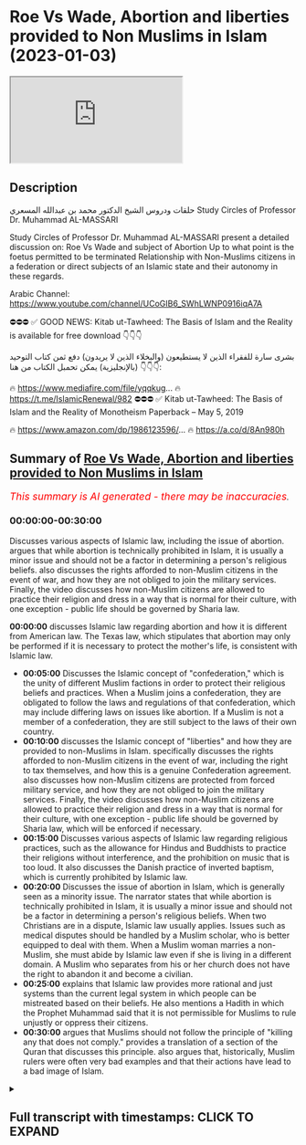 # Roe Vs Wade, Abortion and liberties provided to Non Muslims in Islam (2023-01-03)

<iframe loading='lazy' allow='autoplay' src='https://www.youtube.com/embed/ExrE8ICNhSE'></iframe>

## Description

حلقات ودروس الشيخ الدكتور محمد بن عبدالله المسعري
Study Circles of Professor Dr. Muhammad AL-MASSARI

Study Circles of Professor Dr. Muhammad AL-MASSARI present a detailed discussion on:
Roe Vs Wade and subject of Abortion
Up to what point is the foetus permitted to be terminated
Relationship with Non-Muslims citizens in a federation or direct subjects of an Islamic state and their autonomy in these regards.

Arabic Channel:
<https://www.youtube.com/channel/UCoGIB6_SWhLWNP0916iqA7A>

⛔️⛔️⛔️
✅ GOOD NEWS: Kitab ut-Tawheed: The Basis of Islam and the Reality is available for free download  👇👇👇

بشرى سارة للفقراء الذين لا يستطيعون (والبخلاء الذين لا يريدون) دفع ثمن كتاب التوحيد (بالإنجليزية)
يمكن تحمبل الكتاب من هنا 👇👇👇:

🔥 <https://www.mediafire.com/file/yqqkug>...
🔥 <https://t.me/IslamicRenewal/982>
⛔️⛔️⛔️
✅ Kitab ut-Tawheed: The Basis of Islam and the Reality of Monotheism Paperback – May 5, 2019

🔥 <https://www.amazon.com/dp/1986123596/>...
🔥 <https://a.co/d/8An980h>

## Summary of [Roe Vs Wade, Abortion and liberties provided to Non Muslims in Islam](https://www.youtube.com/watch?v=ExrE8ICNhSE)

*<span style="color:red; font-size:125%">This summary is AI generated - there may be inaccuracies</span>. [](/)*

### <a onclick="modifyYTiframeseektime('0')">00:00:00-00:30:00</a>

Discusses various aspects of Islamic law, including the issue of abortion.  argues that while abortion is technically prohibited in Islam, it is usually a minor issue and should not be a factor in determining a person's religious beliefs.  also discusses the rights afforded to non-Muslim citizens in the event of war, and how they are not obliged to join the military services. Finally, the video discusses how non-Muslim citizens are allowed to practice their religion and dress in a way that is normal for their culture, with one exception - public life should be governed by Sharia law.

**<a onclick="modifyYTiframeseektime('0')">00:00:00</a>** discusses Islamic law regarding abortion and how it is different from American law. The Texas law, which stipulates that abortion may only be performed if it is necessary to protect the mother's life, is consistent with Islamic law.

* **<a onclick="modifyYTiframeseektime('300')">00:05:00</a>** Discusses the Islamic concept of "confederation," which is the unity of different Muslim factions in order to protect their religious beliefs and practices. When a Muslim joins a confederation, they are obligated to follow the laws and regulations of that confederation, which may include differing laws on issues like abortion. If a Muslim is not a member of a confederation, they are still subject to the laws of their own country.
* **<a onclick="modifyYTiframeseektime('600')">00:10:00</a>** discusses the Islamic concept of "liberties" and how they are provided to non-Muslims in Islam.  specifically discusses the rights afforded to non-Muslim citizens in the event of war, including the right to tax themselves, and how this is a genuine Confederation agreement.  also discusses how non-Muslim citizens are protected from forced military service, and how they are not obliged to join the military services. Finally, the video discusses how non-Muslim citizens are allowed to practice their religion and dress in a way that is normal for their culture, with one exception - public life should be governed by Sharia law, which will be enforced if necessary.
* **<a onclick="modifyYTiframeseektime('900')">00:15:00</a>** Discusses various aspects of Islamic law regarding religious practices, such as the allowance for Hindus and Buddhists to practice their religions without interference, and the prohibition on music that is too loud. It also discusses the Danish practice of inverted baptism, which is currently prohibited by Islamic law.
* **<a onclick="modifyYTiframeseektime('1200')">00:20:00</a>** Discusses the issue of abortion in Islam, which is generally seen as a minority issue. The narrator states that while abortion is technically prohibited in Islam, it is usually a minor issue and should not be a factor in determining a person's religious beliefs. When two Christians are in a dispute, Islamic law usually applies. Issues such as medical disputes should be handled by a Muslim scholar, who is better equipped to deal with them. When a Muslim woman marries a non-Muslim, she must abide by Islamic law even if she is living in a different domain. A Muslim who separates from his or her church does not have the right to abandon it and become a civilian.
* **<a onclick="modifyYTiframeseektime('1500')">00:25:00</a>** explains that Islamic law provides more rational and just systems than the current legal system in which people can be mistreated based on their beliefs. He also mentions a Hadith in which the Prophet Muhammad said that it is not permissible for Muslims to rule unjustly or oppress their citizens.
* **<a onclick="modifyYTiframeseektime('1800')">00:30:00</a>** argues that Muslims should not follow the principle of "killing any that does not comply."  provides a translation of a section of the Quran that discusses this principle.  also argues that, historically, Muslim rulers were often very bad examples and that their actions have lead to a bad image of Islam.

<details><summary><h2>Full transcript with timestamps: CLICK TO EXPAND</h2></summary>

<a onclick="modifyYTiframeseektime('0')">0:00:00</a> [Music]  
<a onclick="modifyYTiframeseektime('2')">0:00:02</a> foreign  
<a onclick="modifyYTiframeseektime('6')">0:00:06</a> [Music]  
<a onclick="modifyYTiframeseektime('24')">0:00:24</a> thing around abortion and in America  
<a onclick="modifyYTiframeseektime('27')">0:00:27</a> some states have kind of like where  
<a onclick="modifyYTiframeseektime('29')">0:00:29</a> where some states have bad abortion they  
<a onclick="modifyYTiframeseektime('31')">0:00:31</a> allow people to travel to other states  
<a onclick="modifyYTiframeseektime('33')">0:00:33</a> to get the abortion they've blocked that  
<a onclick="modifyYTiframeseektime('35')">0:00:35</a> now and then that's triggered some kind  
<a onclick="modifyYTiframeseektime('37')">0:00:37</a> of discussion so it's one person I can't  
<a onclick="modifyYTiframeseektime('39')">0:00:39</a> remember the name what some female  
<a onclick="modifyYTiframeseektime('40')">0:00:40</a> scholar was made a tweet about it and  
<a onclick="modifyYTiframeseektime('43')">0:00:43</a> then one of these jobs started  
<a onclick="modifyYTiframeseektime('44')">0:00:44</a> commenting you know like  
<a onclick="modifyYTiframeseektime('46')">0:00:46</a> it's basically yeah  
<a onclick="modifyYTiframeseektime('49')">0:00:49</a> well you know they have no guidance so  
<a onclick="modifyYTiframeseektime('52')">0:00:52</a> they they will go back and forth without  
<a onclick="modifyYTiframeseektime('54')">0:00:54</a> any any clear guidance but we have the  
<a onclick="modifyYTiframeseektime('56')">0:00:56</a> clear guidance is that obviously  
<a onclick="modifyYTiframeseektime('59')">0:00:59</a> about the flowing the spirit and 40 41  
<a onclick="modifyYTiframeseektime('63')">0:01:03</a> 42 regarding also values of 40 40 40 is  
<a onclick="modifyYTiframeseektime('66')">0:01:06</a> as faulty it's not correct Hadith but  
<a onclick="modifyYTiframeseektime('70')">0:01:10</a> through the tools is more selected the  
<a onclick="modifyYTiframeseektime('71')">0:01:11</a> narrator did not memorize properly so  
<a onclick="modifyYTiframeseektime('73')">0:01:13</a> it's 40 41 42 six weeks exactly like  
<a onclick="modifyYTiframeseektime('76')">0:01:16</a> what Texas has and this fits well with  
<a onclick="modifyYTiframeseektime('79')">0:01:19</a> the with the Texas analysis based on the  
<a onclick="modifyYTiframeseektime('83')">0:01:23</a> beginning of the heartbeat  
<a onclick="modifyYTiframeseektime('84')">0:01:24</a> and this example it is a protected life  
<a onclick="modifyYTiframeseektime('87')">0:01:27</a> and that cannot be aborted except in the  
<a onclick="modifyYTiframeseektime('89')">0:01:29</a> case of necessity  
<a onclick="modifyYTiframeseektime('91')">0:01:31</a> so that's it  
<a onclick="modifyYTiframeseektime('92')">0:01:32</a> so the Texas law seems to be very  
<a onclick="modifyYTiframeseektime('95')">0:01:35</a> consistent  
<a onclick="modifyYTiframeseektime('97')">0:01:37</a> and but the the guys there go by by  
<a onclick="modifyYTiframeseektime('100')">0:01:40</a> medical  
<a onclick="modifyYTiframeseektime('101')">0:01:41</a> issues philosophical issues which are  
<a onclick="modifyYTiframeseektime('104')">0:01:44</a> not Qatari we go alhamdulillah by the  
<a onclick="modifyYTiframeseektime('106')">0:01:46</a> Hadith which is  
<a onclick="modifyYTiframeseektime('108')">0:01:48</a> yeah that's it so somebody was to object  
<a onclick="modifyYTiframeseektime('111')">0:01:51</a> to for example in this law itself which  
<a onclick="modifyYTiframeseektime('114')">0:01:54</a> so if the Texas law stipulates six wings  
<a onclick="modifyYTiframeseektime('117')">0:01:57</a> yeah and then somebody says no it's just  
<a onclick="modifyYTiframeseektime('119')">0:01:59</a> blank it's a woman's choice at whatever  
<a onclick="modifyYTiframeseektime('121')">0:02:01</a> Point she decides to terminate that's  
<a onclick="modifyYTiframeseektime('122')">0:02:02</a> obviously if someone endorses other than  
<a onclick="modifyYTiframeseektime('124')">0:02:04</a> our Viewpoint then that's obviously very  
<a onclick="modifyYTiframeseektime('127')">0:02:07</a> very dangerous yeah so that's just it's  
<a onclick="modifyYTiframeseektime('130')">0:02:10</a> very clear that it's that's uh they are  
<a onclick="modifyYTiframeseektime('132')">0:02:12</a> not aware of what Hadith and about the  
<a onclick="modifyYTiframeseektime('134')">0:02:14</a> they should block the spirit that's not  
<a onclick="modifyYTiframeseektime('136')">0:02:16</a> by the conception the conception is just  
<a onclick="modifyYTiframeseektime('138')">0:02:18</a> as as it hasn't said is a part of them  
<a onclick="modifyYTiframeseektime('141')">0:02:21</a> and also the humble and most Scholars  
<a onclick="modifyYTiframeseektime('142')">0:02:22</a> it's about a woman's body it's like a  
<a onclick="modifyYTiframeseektime('145')">0:02:25</a> dumbbell she can't get rid of it until  
<a onclick="modifyYTiframeseektime('146')">0:02:26</a> 42. days that's six weeks  
<a onclick="modifyYTiframeseektime('150')">0:02:30</a> so that's correct after that it's a new  
<a onclick="modifyYTiframeseektime('152')">0:02:32</a> life there's there is no issue uh no  
<a onclick="modifyYTiframeseektime('157')">0:02:37</a> issue about that only to save the mother  
<a onclick="modifyYTiframeseektime('159')">0:02:39</a> it's permissible because in other life  
<a onclick="modifyYTiframeseektime('160')">0:02:40</a> is not say the primary one cannot you  
<a onclick="modifyYTiframeseektime('162')">0:02:42</a> cannot you cannot keep the branch and  
<a onclick="modifyYTiframeseektime('164')">0:02:44</a> cut the stem that's not possible so if  
<a onclick="modifyYTiframeseektime('167')">0:02:47</a> that woman's life is in nature that it  
<a onclick="modifyYTiframeseektime('168')">0:02:48</a> can be done and the other the usual  
<a onclick="modifyYTiframeseektime('171')">0:02:51</a> argument that the case of Raven so in  
<a onclick="modifyYTiframeseektime('172')">0:02:52</a> case where it was very clear in case of  
<a onclick="modifyYTiframeseektime('174')">0:02:54</a> any rail then uh within the sixth week  
<a onclick="modifyYTiframeseektime('177')">0:02:57</a> there's no excuse uh other cases  
<a onclick="modifyYTiframeseektime('181')">0:03:01</a> obviously there's no there's no excuse  
<a onclick="modifyYTiframeseektime('184')">0:03:04</a> whatsoever in other cases you would say  
<a onclick="modifyYTiframeseektime('186')">0:03:06</a> that Etc so so the usual arguments are  
<a onclick="modifyYTiframeseektime('189')">0:03:09</a> what are the case over there  
<a onclick="modifyYTiframeseektime('191')">0:03:11</a> the woman does not know the case of  
<a onclick="modifyYTiframeseektime('194')">0:03:14</a> there we have to have checked quickly  
<a onclick="modifyYTiframeseektime('195')">0:03:15</a> that's something that has happened or  
<a onclick="modifyYTiframeseektime('197')">0:03:17</a> didn't happen that's that's very clear  
<a onclick="modifyYTiframeseektime('200')">0:03:20</a> so that's most of the arguments are 40  
<a onclick="modifyYTiframeseektime('202')">0:03:22</a> is just going about our second but for  
<a onclick="modifyYTiframeseektime('205')">0:03:25</a> them it's a the problem for them is they  
<a onclick="modifyYTiframeseektime('207')">0:03:27</a> start fundamentally by by really by by  
<a onclick="modifyYTiframeseektime('210')">0:03:30</a> regarding extramarital relations are  
<a onclick="modifyYTiframeseektime('212')">0:03:32</a> permissible so that that they're stuck  
<a onclick="modifyYTiframeseektime('214')">0:03:34</a> already by stage one stage two will  
<a onclick="modifyYTiframeseektime('217')">0:03:37</a> never work out for them  
<a onclick="modifyYTiframeseektime('218')">0:03:38</a> that's the point  
<a onclick="modifyYTiframeseektime('221')">0:03:41</a> Ah that's all that's  
<a onclick="modifyYTiframeseektime('224')">0:03:44</a> ultimately it's always a discussion  
<a onclick="modifyYTiframeseektime('226')">0:03:46</a> between the conservatives and  
<a onclick="modifyYTiframeseektime('227')">0:03:47</a> secularists so they're not as a state  
<a onclick="modifyYTiframeseektime('229')">0:03:49</a> they don't they don't even play around  
<a onclick="modifyYTiframeseektime('230')">0:03:50</a> there it's almost had an up there or  
<a onclick="modifyYTiframeseektime('232')">0:03:52</a> their identity you're always getting  
<a onclick="modifyYTiframeseektime('233')">0:03:53</a> problem with secularism exactly exactly  
<a onclick="modifyYTiframeseektime('235')">0:03:55</a> that's it so and secular framework it's  
<a onclick="modifyYTiframeseektime('238')">0:03:58</a> it's but the texting obviously I think  
<a onclick="modifyYTiframeseektime('241')">0:04:01</a> they want also by some uh reasonable  
<a onclick="modifyYTiframeseektime('243')">0:04:03</a> medical evaluation and things like that  
<a onclick="modifyYTiframeseektime('246')">0:04:06</a> and they took the the heartbeat start in  
<a onclick="modifyYTiframeseektime('248')">0:04:08</a> the sixth after six weeks so then it is  
<a onclick="modifyYTiframeseektime('251')">0:04:11</a> a it is an entity and a person and so on  
<a onclick="modifyYTiframeseektime('254')">0:04:14</a> here's a question for you no you don't  
<a onclick="modifyYTiframeseektime('257')">0:04:17</a> know how Medina um was effectively a  
<a onclick="modifyYTiframeseektime('259')">0:04:19</a> confederation of States yeah in Islam  
<a onclick="modifyYTiframeseektime('262')">0:04:22</a> say we had a confederation agreement  
<a onclick="modifyYTiframeseektime('265')">0:04:25</a> with another state say America becomes  
<a onclick="modifyYTiframeseektime('267')">0:04:27</a> part of the Confederation and they  
<a onclick="modifyYTiframeseektime('269')">0:04:29</a> decided to say 20 weeks  
<a onclick="modifyYTiframeseektime('272')">0:04:32</a> tradition they have nothing to do with  
<a onclick="modifyYTiframeseektime('274')">0:04:34</a> Islamic law the memorial  
<a onclick="modifyYTiframeseektime('277')">0:04:37</a> the only thing there is that the  
<a onclick="modifyYTiframeseektime('279')">0:04:39</a> finances and the currency should be the  
<a onclick="modifyYTiframeseektime('281')">0:04:41</a> same because this is universal  
<a onclick="modifyYTiframeseektime('284')">0:04:44</a> should be permitted  
<a onclick="modifyYTiframeseektime('286')">0:04:46</a> so so it's an interest because I thought  
<a onclick="modifyYTiframeseektime('288')">0:04:48</a> you know in terms of like protection of  
<a onclick="modifyYTiframeseektime('289')">0:04:49</a> of what is considered to be a being  
<a onclick="modifyYTiframeseektime('291')">0:04:51</a> because you know obviously there's  
<a onclick="modifyYTiframeseektime('292')">0:04:52</a> certain things which have fallen under  
<a onclick="modifyYTiframeseektime('293')">0:04:53</a> the State's region states remix would  
<a onclick="modifyYTiframeseektime('295')">0:04:55</a> fall into you know as expression riba uh  
<a onclick="modifyYTiframeseektime('297')">0:04:57</a> joint economic Affairs in terms of you  
<a onclick="modifyYTiframeseektime('299')">0:04:59</a> know um as yeah if you need to do but  
<a onclick="modifyYTiframeseektime('302')">0:05:02</a> but all these issues related when Life  
<a onclick="modifyYTiframeseektime('304')">0:05:04</a> Starts and so on as you conducted  
<a onclick="modifyYTiframeseektime('306')">0:05:06</a> obviously to metaphysical issues and and  
<a onclick="modifyYTiframeseektime('308')">0:05:08</a> and and philosophical issues especially  
<a onclick="modifyYTiframeseektime('310')">0:05:10</a> for for babies in the womb and so on  
<a onclick="modifyYTiframeseektime('313')">0:05:13</a> that's that's not that we're not talking  
<a onclick="modifyYTiframeseektime('315')">0:05:15</a> about now murder of someone who has been  
<a onclick="modifyYTiframeseektime('317')">0:05:17</a> born and then obviously it's a murder  
<a onclick="modifyYTiframeseektime('318')">0:05:18</a> and then but also  
<a onclick="modifyYTiframeseektime('321')">0:05:21</a> a member of Confederation there if their  
<a onclick="modifyYTiframeseektime('324')">0:05:24</a> religion or their law does not allow  
<a onclick="modifyYTiframeseektime('326')">0:05:26</a> death penalty then they apply that in  
<a onclick="modifyYTiframeseektime('328')">0:05:28</a> their domain  
<a onclick="modifyYTiframeseektime('339')">0:05:39</a> uh usually was excluded because usually  
<a onclick="modifyYTiframeseektime('343')">0:05:43</a> relates to the currency and to Gold and  
<a onclick="modifyYTiframeseektime('345')">0:05:45</a> Silver and other entities and this would  
<a onclick="modifyYTiframeseektime('347')">0:05:47</a> cannot be restricted to the  
<a onclick="modifyYTiframeseektime('349')">0:05:49</a> Confederation even internationally with  
<a onclick="modifyYTiframeseektime('351')">0:05:51</a> other entities you are not allowed to  
<a onclick="modifyYTiframeseektime('353')">0:05:53</a> deal with user anyway  
<a onclick="modifyYTiframeseektime('354')">0:05:54</a> but because they are not under your  
<a onclick="modifyYTiframeseektime('356')">0:05:56</a> power we cannot educate anything or do  
<a onclick="modifyYTiframeseektime('358')">0:05:58</a> anything but if someone is a member of  
<a onclick="modifyYTiframeseektime('359')">0:05:59</a> Confederation he has to comply with that  
<a onclick="modifyYTiframeseektime('361')">0:06:01</a> also the other compliance that you  
<a onclick="modifyYTiframeseektime('363')">0:06:03</a> cannot have any other they cannot be a  
<a onclick="modifyYTiframeseektime('366')">0:06:06</a> member of NATO or alliance with a  
<a onclick="modifyYTiframeseektime('368')">0:06:08</a> non-islamic entity industry that's  
<a onclick="modifyYTiframeseektime('369')">0:06:09</a> excluded by by definition of  
<a onclick="modifyYTiframeseektime('371')">0:06:11</a> confederation so that's only what is  
<a onclick="modifyYTiframeseektime('373')">0:06:13</a> dictated by necessity or the definition  
<a onclick="modifyYTiframeseektime('375')">0:06:15</a> of Confederation otherwise the religion  
<a onclick="modifyYTiframeseektime('377')">0:06:17</a> there is that everything is completely  
<a onclick="modifyYTiframeseektime('379')">0:06:19</a> independent say there were no muslim  
<a onclick="modifyYTiframeseektime('381')">0:06:21</a> cities of the Islamic State as well with  
<a onclick="modifyYTiframeseektime('383')">0:06:23</a> the protection of their religion also  
<a onclick="modifyYTiframeseektime('385')">0:06:25</a> extend to this this area  
<a onclick="modifyYTiframeseektime('387')">0:06:27</a> uh it's me it's me it's me it has to be  
<a onclick="modifyYTiframeseektime('390')">0:06:30</a> analyzed if if it can be if there can be  
<a onclick="modifyYTiframeseektime('393')">0:06:33</a> if it can be individualized but if not  
<a onclick="modifyYTiframeseektime('394')">0:06:34</a> it realized that we extend to them as a  
<a onclick="modifyYTiframeseektime('397')">0:06:37</a> community if they have their own  
<a onclick="modifyYTiframeseektime('398')">0:06:38</a> separate community and and legislation  
<a onclick="modifyYTiframeseektime('400')">0:06:40</a> and things like that even if they are  
<a onclick="modifyYTiframeseektime('402')">0:06:42</a> scattered inside islamics that maybe  
<a onclick="modifyYTiframeseektime('403')">0:06:43</a> belong to our community  
<a onclick="modifyYTiframeseektime('404')">0:06:44</a> and so on obviously it can be  
<a onclick="modifyYTiframeseektime('406')">0:06:46</a> individualized so they can have their  
<a onclick="modifyYTiframeseektime('408')">0:06:48</a> own marital law and and  
<a onclick="modifyYTiframeseektime('411')">0:06:51</a> their dispute will be settled by  
<a onclick="modifyYTiframeseektime('413')">0:06:53</a> themselves for example or in time of  
<a onclick="modifyYTiframeseektime('416')">0:06:56</a> Adam one Muslim young man fornicated  
<a onclick="modifyYTiframeseektime('419')">0:06:59</a> with a Christian girl  
<a onclick="modifyYTiframeseektime('421')">0:07:01</a> so they were they were following things  
<a onclick="modifyYTiframeseektime('423')">0:07:03</a> right there so they usually I think that  
<a onclick="modifyYTiframeseektime('424')">0:07:04</a> I would ever thought about him to be  
<a onclick="modifyYTiframeseektime('426')">0:07:06</a> flow with 100 and send and said give  
<a onclick="modifyYTiframeseektime('429')">0:07:09</a> that they give the girl to her people to  
<a onclick="modifyYTiframeseektime('430')">0:07:10</a> do whatever they want with her it's not  
<a onclick="modifyYTiframeseektime('433')">0:07:13</a> a lot of Affairs  
<a onclick="modifyYTiframeseektime('435')">0:07:15</a> she's not she is not and I think this  
<a onclick="modifyYTiframeseektime('438')">0:07:18</a> decision is correct  
<a onclick="modifyYTiframeseektime('442')">0:07:22</a> because the the flogging is is only for  
<a onclick="modifyYTiframeseektime('445')">0:07:25</a> those who believe uh Zina is Haram and  
<a onclick="modifyYTiframeseektime('448')">0:07:28</a> for Muslims is because it's part of  
<a onclick="modifyYTiframeseektime('451')">0:07:31</a> their of the Islamic belief and  
<a onclick="modifyYTiframeseektime('453')">0:07:33</a> commitment it's connected to belief  
<a onclick="modifyYTiframeseektime('456')">0:07:36</a> I don't know it's interesting because  
<a onclick="modifyYTiframeseektime('457')">0:07:37</a> they're having this entire contention  
<a onclick="modifyYTiframeseektime('459')">0:07:39</a> because you've got one batch who are  
<a onclick="modifyYTiframeseektime('461')">0:07:41</a> secular and one battery on if anything  
<a onclick="modifyYTiframeseektime('462')">0:07:42</a> is long as a state would effectively  
<a onclick="modifyYTiframeseektime('465')">0:07:45</a> resolve this entire problem there  
<a onclick="modifyYTiframeseektime('467')">0:07:47</a> because if you if somebody adjudicates  
<a onclick="modifyYTiframeseektime('469')">0:07:49</a> that it's fine then the state will say  
<a onclick="modifyYTiframeseektime('471')">0:07:51</a> okay go for it yeah  
<a onclick="modifyYTiframeseektime('473')">0:07:53</a> they belong to another agent they cannot  
<a onclick="modifyYTiframeseektime('476')">0:07:56</a> be a Muslim because they don't have  
<a onclick="modifyYTiframeseektime('477')">0:07:57</a> they're not Muslim I mean so the state  
<a onclick="modifyYTiframeseektime('479')">0:07:59</a> is based on nationality if you are the  
<a onclick="modifyYTiframeseektime('481')">0:08:01</a> citizen of Texas finish then all things  
<a onclick="modifyYTiframeseektime('483')">0:08:03</a> can apply to you they will not exclude  
<a onclick="modifyYTiframeseektime('485')">0:08:05</a> you because you are a Muslim or a  
<a onclick="modifyYTiframeseektime('486')">0:08:06</a> Christian the system is different from  
<a onclick="modifyYTiframeseektime('488')">0:08:08</a> them it's different there is not a  
<a onclick="modifyYTiframeseektime('490')">0:08:10</a> communal system it's a it's a state  
<a onclick="modifyYTiframeseektime('492')">0:08:12</a> synthesis to express it in in a harsh  
<a onclick="modifyYTiframeseektime('496')">0:08:16</a> language the state is is God it's a  
<a onclick="modifyYTiframeseektime('499')">0:08:19</a> Divine being  
<a onclick="modifyYTiframeseektime('500')">0:08:20</a> the state is a Divinity has arrived from  
<a onclick="modifyYTiframeseektime('502')">0:08:22</a> an acting laws the Islamic is not like  
<a onclick="modifyYTiframeseektime('504')">0:08:24</a> that  
<a onclick="modifyYTiframeseektime('506')">0:08:26</a> says it's not credibility the state  
<a onclick="modifyYTiframeseektime('508')">0:08:28</a> adopts from the Revelation and the  
<a onclick="modifyYTiframeseektime('510')">0:08:30</a> Revelation says other people of the  
<a onclick="modifyYTiframeseektime('512')">0:08:32</a> religion there's no company anything  
<a onclick="modifyYTiframeseektime('513')">0:08:33</a> related to the religion  
<a onclick="modifyYTiframeseektime('515')">0:08:35</a> you can't interfere  
<a onclick="modifyYTiframeseektime('517')">0:08:37</a> but only a few things will accept exempt  
<a onclick="modifyYTiframeseektime('521')">0:08:41</a> by by by cliche injection like the  
<a onclick="modifyYTiframeseektime('523')">0:08:43</a> Treaty of najaran exclusion of usury but  
<a onclick="modifyYTiframeseektime('526')">0:08:46</a> that was not they were in the sacrify it  
<a onclick="modifyYTiframeseektime('528')">0:08:48</a> but when Nigerian joined later obviously  
<a onclick="modifyYTiframeseektime('531')">0:08:51</a> the Jews disappeared from Madina so  
<a onclick="modifyYTiframeseektime('532')">0:08:52</a> there was no Confederation but danger  
<a onclick="modifyYTiframeseektime('534')">0:08:54</a> and joined with a similar condition and  
<a onclick="modifyYTiframeseektime('536')">0:08:56</a> same stimulation like this with the  
<a onclick="modifyYTiframeseektime('538')">0:08:58</a> exception of the exclusion of usury  
<a onclick="modifyYTiframeseektime('541')">0:09:01</a> that's number one whole other things  
<a onclick="modifyYTiframeseektime('542')">0:09:02</a> like what does Confederation means there  
<a onclick="modifyYTiframeseektime('544')">0:09:04</a> are no alliance with the Enemy not not  
<a onclick="modifyYTiframeseektime('547')">0:09:07</a> going in a battle campaign with those  
<a onclick="modifyYTiframeseektime('549')">0:09:09</a> permission of the Central State of the  
<a onclick="modifyYTiframeseektime('552')">0:09:12</a> Prophet as a head of Center that's clear  
<a onclick="modifyYTiframeseektime('554')">0:09:14</a> that's the definition of Confederation  
<a onclick="modifyYTiframeseektime('555')">0:09:15</a> otherwise another congratulation that's  
<a onclick="modifyYTiframeseektime('557')">0:09:17</a> nothing  
<a onclick="modifyYTiframeseektime('559')">0:09:19</a> so so just the thing about najron an  
<a onclick="modifyYTiframeseektime('561')">0:09:21</a> exclusion of the river so they were  
<a onclick="modifyYTiframeseektime('563')">0:09:23</a> permitted to commit continue with River  
<a onclick="modifyYTiframeseektime('565')">0:09:25</a> within their own domain no no inside the  
<a onclick="modifyYTiframeseektime('567')">0:09:27</a> domain  
<a onclick="modifyYTiframeseektime('569')">0:09:29</a> [Music]  
<a onclick="modifyYTiframeseektime('614')">0:10:14</a> will fight for them in the case of War  
<a onclick="modifyYTiframeseektime('616')">0:10:16</a> that's the reason for these taxes  
<a onclick="modifyYTiframeseektime('619')">0:10:19</a> that's all and it was calculated foreign  
<a onclick="modifyYTiframeseektime('622')">0:10:22</a> for the whole nation as a total and not  
<a onclick="modifyYTiframeseektime('624')">0:10:24</a> for every single person  
<a onclick="modifyYTiframeseektime('626')">0:10:26</a> so it's genuine Confederation agreement  
<a onclick="modifyYTiframeseektime('629')">0:10:29</a> the same of the Jews but with this two  
<a onclick="modifyYTiframeseektime('632')">0:10:32</a> additional things that that the central  
<a onclick="modifyYTiframeseektime('634')">0:10:34</a> entity can live your money that was not  
<a onclick="modifyYTiframeseektime('636')">0:10:36</a> injunctioned yet in the third year of  
<a onclick="modifyYTiframeseektime('638')">0:10:38</a> Barbara and Medina and as a sahiba uh  
<a onclick="modifyYTiframeseektime('642')">0:10:42</a> and uh and the exclusion of usually  
<a onclick="modifyYTiframeseektime('646')">0:10:46</a> inside their domain as the thing said  
<a onclick="modifyYTiframeseektime('647')">0:10:47</a> there's crosses their religion  
<a onclick="modifyYTiframeseektime('649')">0:10:49</a> everything is protected  
<a onclick="modifyYTiframeseektime('652')">0:10:52</a> absolutely Liberties and that they are  
<a onclick="modifyYTiframeseektime('655')">0:10:55</a> also they are as clearly stated that  
<a onclick="modifyYTiframeseektime('657')">0:10:57</a> they cannot be forced to be militarized  
<a onclick="modifyYTiframeseektime('659')">0:10:59</a> they cannot be uh they cannot be ordered  
<a onclick="modifyYTiframeseektime('661')">0:11:01</a> to join their military they can't join  
<a onclick="modifyYTiframeseektime('663')">0:11:03</a> if they wish but they cannot be all that  
<a onclick="modifyYTiframeseektime('667')">0:11:07</a> because the Jersey are effectively  
<a onclick="modifyYTiframeseektime('668')">0:11:08</a> offsets that responsibility yeah  
<a onclick="modifyYTiframeseektime('672')">0:11:12</a> okay so they are not even obliged to  
<a onclick="modifyYTiframeseektime('674')">0:11:14</a> join the military services there's  
<a onclick="modifyYTiframeseektime('676')">0:11:16</a> normally there's a service for them  
<a onclick="modifyYTiframeseektime('677')">0:11:17</a> whatsoever they cannot be forced to that  
<a onclick="modifyYTiframeseektime('679')">0:11:19</a> if they want to join they will come and  
<a onclick="modifyYTiframeseektime('681')">0:11:21</a> also they are very acceptable conditions  
<a onclick="modifyYTiframeseektime('683')">0:11:23</a> and uh and the usual conditions apply  
<a onclick="modifyYTiframeseektime('687')">0:11:27</a> Etc that's something yes  
<a onclick="modifyYTiframeseektime('688')">0:11:28</a> so so that's this one  
<a onclick="modifyYTiframeseektime('690')">0:11:30</a> or anything else no issue there and  
<a onclick="modifyYTiframeseektime('693')">0:11:33</a> clearly the fact that that some some  
<a onclick="modifyYTiframeseektime('696')">0:11:36</a> people collected the collected even part  
<a onclick="modifyYTiframeseektime('698')">0:11:38</a> of the attacks of the ocean the that's  
<a onclick="modifyYTiframeseektime('701')">0:11:41</a> that's not  
<a onclick="modifyYTiframeseektime('704')">0:11:44</a> Energizer was a treaty similar to this  
<a onclick="modifyYTiframeseektime('706')">0:11:46</a> one we don't have details of the city  
<a onclick="modifyYTiframeseektime('708')">0:11:48</a> but clearly we can conclude from the  
<a onclick="modifyYTiframeseektime('709')">0:11:49</a> narration that at the time of honor and  
<a onclick="modifyYTiframeseektime('711')">0:11:51</a> also in the time of value I have  
<a onclick="modifyYTiframeseektime('713')">0:11:53</a> generation value I don't have the I had  
<a onclick="modifyYTiframeseektime('715')">0:11:55</a> I had once the national one but I  
<a onclick="modifyYTiframeseektime('717')">0:11:57</a> misplaced it but everybody I have I  
<a onclick="modifyYTiframeseektime('719')">0:11:59</a> can't publicize anymore with one who  
<a onclick="modifyYTiframeseektime('720')">0:12:00</a> wants this now uh that um uh someone  
<a onclick="modifyYTiframeseektime('725')">0:12:05</a> collected the the governor their their  
<a onclick="modifyYTiframeseektime('728')">0:12:08</a> own local government handed a portion of  
<a onclick="modifyYTiframeseektime('731')">0:12:11</a> the of the taxi levered on prostitutes  
<a onclick="modifyYTiframeseektime('734')">0:12:14</a> meaning they they have they have  
<a onclick="modifyYTiframeseektime('735')">0:12:15</a> brothers there the original products  
<a onclick="modifyYTiframeseektime('737')">0:12:17</a> with the taxation exactly like in  
<a onclick="modifyYTiframeseektime('739')">0:12:19</a> Holland or something like that now  
<a onclick="modifyYTiframeseektime('749')">0:12:29</a> or something like that  
<a onclick="modifyYTiframeseektime('751')">0:12:31</a> actually they were doing that and nobody  
<a onclick="modifyYTiframeseektime('753')">0:12:33</a> was objective it's part of the treaty  
<a onclick="modifyYTiframeseektime('756')">0:12:36</a> and the domain so that was not excluded  
<a onclick="modifyYTiframeseektime('758')">0:12:38</a> neither energy  
<a onclick="modifyYTiframeseektime('761')">0:12:41</a> if their religion and their system  
<a onclick="modifyYTiframeseektime('763')">0:12:43</a> allows that in their domain they can't  
<a onclick="modifyYTiframeseektime('765')">0:12:45</a> do it  
<a onclick="modifyYTiframeseektime('767')">0:12:47</a> they can have their own result if you  
<a onclick="modifyYTiframeseektime('769')">0:12:49</a> have Etc all usually how severe and  
<a onclick="modifyYTiframeseektime('772')">0:12:52</a> important user is  
<a onclick="modifyYTiframeseektime('774')">0:12:54</a> absolutely absolutely dominant almost  
<a onclick="modifyYTiframeseektime('778')">0:12:58</a> any other legislation related to the  
<a onclick="modifyYTiframeseektime('781')">0:13:01</a> public life in Islam almost  
<a onclick="modifyYTiframeseektime('784')">0:13:04</a> uh there's another one point to register  
<a onclick="modifyYTiframeseektime('786')">0:13:06</a> is that that complete nakedness is not  
<a onclick="modifyYTiframeseektime('790')">0:13:10</a> permitted in public life  
<a onclick="modifyYTiframeseektime('792')">0:13:12</a> that's based on the Aya and sort of and  
<a onclick="modifyYTiframeseektime('794')">0:13:14</a> the announcement that no no no no Arya  
<a onclick="modifyYTiframeseektime('799')">0:13:19</a> no naked person would be allowed to  
<a onclick="modifyYTiframeseektime('801')">0:13:21</a> circum believe the Kaaba when he said  
<a onclick="modifyYTiframeseektime('806')">0:13:26</a> although there was some political as  
<a onclick="modifyYTiframeseektime('808')">0:13:28</a> part of their team so this is excluded  
<a onclick="modifyYTiframeseektime('809')">0:13:29</a> from no kombucha religion okay okay but  
<a onclick="modifyYTiframeseektime('812')">0:13:32</a> in public life also complete if you are  
<a onclick="modifyYTiframeseektime('814')">0:13:34</a> a Muslim at the time obviously normal to  
<a onclick="modifyYTiframeseektime('817')">0:13:37</a> the government because it's in a public  
<a onclick="modifyYTiframeseektime('819')">0:13:39</a> life and you can and also the iron total  
<a onclick="modifyYTiframeseektime('821')">0:13:41</a> office at least to mankind  
<a onclick="modifyYTiframeseektime('824')">0:13:44</a> mankind will not listen except the  
<a onclick="modifyYTiframeseektime('826')">0:13:46</a> Believers was a Believer make it so  
<a onclick="modifyYTiframeseektime('828')">0:13:48</a> enforce it in public and that's exactly  
<a onclick="modifyYTiframeseektime('830')">0:13:50</a> what the prophet did because  
<a onclick="modifyYTiframeseektime('832')">0:13:52</a> no one would be allowed to circumvent  
<a onclick="modifyYTiframeseektime('835')">0:13:55</a> the Kaaba and naked communicate and the  
<a onclick="modifyYTiframeseektime('837')">0:13:57</a> details of that is  
<a onclick="modifyYTiframeseektime('839')">0:13:59</a> and so on so complete nakedness for men  
<a onclick="modifyYTiframeseektime('842')">0:14:02</a> and anything like like  
<a onclick="modifyYTiframeseektime('845')">0:14:05</a> uh almost naked like uh like a Brazilian  
<a onclick="modifyYTiframeseektime('848')">0:14:08</a> bikini for a woman is not allowed in  
<a onclick="modifyYTiframeseektime('851')">0:14:11</a> public life in open life in private you  
<a onclick="modifyYTiframeseektime('854')">0:14:14</a> can't go next to your house as much as  
<a onclick="modifyYTiframeseektime('855')">0:14:15</a> you're like nobody is discussing the  
<a onclick="modifyYTiframeseektime('857')">0:14:17</a> other day so you cannot so if someone  
<a onclick="modifyYTiframeseektime('859')">0:14:19</a> like for example some some some or some  
<a onclick="modifyYTiframeseektime('862')">0:14:22</a> Monk monk School monk or some Indian I  
<a onclick="modifyYTiframeseektime('867')">0:14:27</a> think religions or the genes  
<a onclick="modifyYTiframeseektime('869')">0:14:29</a> they're amongst  
<a onclick="modifyYTiframeseektime('871')">0:14:31</a> the street that should be prevented  
<a onclick="modifyYTiframeseektime('874')">0:14:34</a> there would be they will be forced to  
<a onclick="modifyYTiframeseektime('876')">0:14:36</a> pay a fine and will be opposed to wear  
<a onclick="modifyYTiframeseektime('879')">0:14:39</a> at least something like like a small  
<a onclick="modifyYTiframeseektime('881')">0:14:41</a> knicker for men for women a little bit  
<a onclick="modifyYTiframeseektime('883')">0:14:43</a> more something like a short  
<a onclick="modifyYTiframeseektime('886')">0:14:46</a> but otherwise that's all  
<a onclick="modifyYTiframeseektime('888')">0:14:48</a> in public life an exclusion of  
<a onclick="modifyYTiframeseektime('891')">0:14:51</a> non-compatient religion  
<a onclick="modifyYTiframeseektime('893')">0:14:53</a> that's that's the one exception  
<a onclick="modifyYTiframeseektime('896')">0:14:56</a> and the other exception is usually even  
<a onclick="modifyYTiframeseektime('898')">0:14:58</a> if your religion pyramids usually that's  
<a onclick="modifyYTiframeseektime('900')">0:15:00</a> that's part that's related to the public  
<a onclick="modifyYTiframeseektime('902')">0:15:02</a> order and the public finances so it has  
<a onclick="modifyYTiframeseektime('905')">0:15:05</a> to be excluded by the Nigerian uh  
<a onclick="modifyYTiframeseektime('909')">0:15:09</a> uh treaty  
<a onclick="modifyYTiframeseektime('912')">0:15:12</a> that's as far as I remember these are  
<a onclick="modifyYTiframeseektime('913')">0:15:13</a> only two things include anything else  
<a onclick="modifyYTiframeseektime('915')">0:15:15</a> not  
<a onclick="modifyYTiframeseektime('917')">0:15:17</a> not we cannot probably cannot private  
<a onclick="modifyYTiframeseektime('919')">0:15:19</a> for sessions they can take their idols  
<a onclick="modifyYTiframeseektime('921')">0:15:21</a> and go around go to the jungles and do  
<a onclick="modifyYTiframeseektime('924')">0:15:24</a> garnish immersion perfectly fine no  
<a onclick="modifyYTiframeseektime('927')">0:15:27</a> problem they can do let them do it  
<a onclick="modifyYTiframeseektime('929')">0:15:29</a> nobody should interfere with that  
<a onclick="modifyYTiframeseektime('932')">0:15:32</a> unless some issues with public order  
<a onclick="modifyYTiframeseektime('934')">0:15:34</a> like for example if they have if they  
<a onclick="modifyYTiframeseektime('936')">0:15:36</a> have like a procession or something then  
<a onclick="modifyYTiframeseektime('938')">0:15:38</a> they have to arrange you the police so  
<a onclick="modifyYTiframeseektime('940')">0:15:40</a> that there will be no traffic problems  
<a onclick="modifyYTiframeseektime('942')">0:15:42</a> at all like a demonstration you have to  
<a onclick="modifyYTiframeseektime('944')">0:15:44</a> register by the police so yeah so that  
<a onclick="modifyYTiframeseektime('946')">0:15:46</a> there will be no issues in the traffic  
<a onclick="modifyYTiframeseektime('947')">0:15:47</a> no blocking of streets related to the  
<a onclick="modifyYTiframeseektime('950')">0:15:50</a> public traffic order exactly like uh if  
<a onclick="modifyYTiframeseektime('954')">0:15:54</a> someone drive drunk you punish him if he  
<a onclick="modifyYTiframeseektime('957')">0:15:57</a> is not a Muslim punish him according to  
<a onclick="modifyYTiframeseektime('958')">0:15:58</a> public order because uh driving while  
<a onclick="modifyYTiframeseektime('961')">0:16:01</a> driving is in danger and other so it's  
<a onclick="modifyYTiframeseektime('962')">0:16:02</a> related to the public security and  
<a onclick="modifyYTiframeseektime('964')">0:16:04</a> public order it's not related  
<a onclick="modifyYTiframeseektime('967')">0:16:07</a> so the penalty would be the penalty we  
<a onclick="modifyYTiframeseektime('969')">0:16:09</a> live within everyone whatever is  
<a onclick="modifyYTiframeseektime('971')">0:16:11</a> religion is if he advice including  
<a onclick="modifyYTiframeseektime('973')">0:16:13</a> having points or removing the or  
<a onclick="modifyYTiframeseektime('976')">0:16:16</a> or canceling the arriving guys or  
<a onclick="modifyYTiframeseektime('979')">0:16:19</a> whatever the the system of the of  
<a onclick="modifyYTiframeseektime('982')">0:16:22</a> driving license dictate  
<a onclick="modifyYTiframeseektime('1003')">0:16:43</a> drums and so on music is fine  
<a onclick="modifyYTiframeseektime('1006')">0:16:46</a> except that the public order May dictate  
<a onclick="modifyYTiframeseektime('1009')">0:16:49</a> that you have to register or inform the  
<a onclick="modifyYTiframeseektime('1010')">0:16:50</a> police so that the road is cleared and  
<a onclick="modifyYTiframeseektime('1012')">0:16:52</a> no no undermining of traffic traffic is  
<a onclick="modifyYTiframeseektime('1015')">0:16:55</a> is done and if they go with music and so  
<a onclick="modifyYTiframeseektime('1019')">0:16:59</a> on the public automatically that the  
<a onclick="modifyYTiframeseektime('1021')">0:17:01</a> sounds sounds  
<a onclick="modifyYTiframeseektime('1023')">0:17:03</a> so it doesn't become painful or  
<a onclick="modifyYTiframeseektime('1025')">0:17:05</a> dangerous for people nearby but this is  
<a onclick="modifyYTiframeseektime('1028')">0:17:08</a> really happening obviously usually the  
<a onclick="modifyYTiframeseektime('1030')">0:17:10</a> sound level is a tolerable usually no  
<a onclick="modifyYTiframeseektime('1033')">0:17:13</a> more than straight noise usually but  
<a onclick="modifyYTiframeseektime('1035')">0:17:15</a> sometimes sometimes they go with huge  
<a onclick="modifyYTiframeseektime('1037')">0:17:17</a> horns and so on that can be prohibited  
<a onclick="modifyYTiframeseektime('1039')">0:17:19</a> because again Public public nuisance and  
<a onclick="modifyYTiframeseektime('1042')">0:17:22</a> public order not because it's an energy  
<a onclick="modifyYTiframeseektime('1044')">0:17:24</a> system they can't hone as many blast as  
<a onclick="modifyYTiframeseektime('1047')">0:17:27</a> many owns as they like as long as it's  
<a onclick="modifyYTiframeseektime('1048')">0:17:28</a> not huge  
<a onclick="modifyYTiframeseektime('1050')">0:17:30</a> slow sufficiently low so it doesn't  
<a onclick="modifyYTiframeseektime('1052')">0:17:32</a> become really Disturbed as a painful  
<a onclick="modifyYTiframeseektime('1054')">0:17:34</a> disturbance  
<a onclick="modifyYTiframeseektime('1055')">0:17:35</a> yeah clear  
<a onclick="modifyYTiframeseektime('1060')">0:17:40</a> yes very clear yeah the limits of clear  
<a onclick="modifyYTiframeseektime('1063')">0:17:43</a> the Quran doesn't have anything to some  
<a onclick="modifyYTiframeseektime('1065')">0:17:45</a> people desire when people start  
<a onclick="modifyYTiframeseektime('1067')">0:17:47</a> speculating that messenger did not leave  
<a onclick="modifyYTiframeseektime('1069')">0:17:49</a> this world until he has clarified all  
<a onclick="modifyYTiframeseektime('1071')">0:17:51</a> these things if you don't know it then  
<a onclick="modifyYTiframeseektime('1073')">0:17:53</a> ask another result I take that to  
<a onclick="modifyYTiframeseektime('1075')">0:17:55</a> selfies and so on if you don't know it  
<a onclick="modifyYTiframeseektime('1077')">0:17:57</a> just shut your mouth that's it  
<a onclick="modifyYTiframeseektime('1083')">0:18:03</a> but permitted by the Islamic law  
<a onclick="modifyYTiframeseektime('1086')">0:18:06</a> so it is not a is that they go with the  
<a onclick="modifyYTiframeseektime('1089')">0:18:09</a> idol around and go do a garnish  
<a onclick="modifyYTiframeseektime('1091')">0:18:11</a> immersion for example under Islamic rule  
<a onclick="modifyYTiframeseektime('1092')">0:18:12</a> in India in the time it was Islamic Road  
<a onclick="modifyYTiframeseektime('1095')">0:18:15</a> even phenomenal one is perfectly  
<a onclick="modifyYTiframeseektime('1097')">0:18:17</a> permissible it's permitted by the  
<a onclick="modifyYTiframeseektime('1098')">0:18:18</a> Islamic laws  
<a onclick="modifyYTiframeseektime('1101')">0:18:21</a> huh was that was that tell me the Danish  
<a onclick="modifyYTiframeseektime('1104')">0:18:24</a> inversion  
<a onclick="modifyYTiframeseektime('1106')">0:18:26</a> no ganish immersion they take garnish  
<a onclick="modifyYTiframeseektime('1109')">0:18:29</a> and go to the river and they message him  
<a onclick="modifyYTiframeseektime('1111')">0:18:31</a> in the world so you know these are oh  
<a onclick="modifyYTiframeseektime('1113')">0:18:33</a> yeah that's one of those that's another  
<a onclick="modifyYTiframeseektime('1114')">0:18:34</a> position once a year but they go in  
<a onclick="modifyYTiframeseektime('1116')">0:18:36</a> position the streets at random times  
<a onclick="modifyYTiframeseektime('1118')">0:18:38</a> nobody knows all of this can be said  
<a onclick="modifyYTiframeseektime('1120')">0:18:40</a> okay people if you want then register  
<a onclick="modifyYTiframeseektime('1122')">0:18:42</a> before that so the street is well  
<a onclick="modifyYTiframeseektime('1124')">0:18:44</a> organized and the police there to to  
<a onclick="modifyYTiframeseektime('1126')">0:18:46</a> make sure that that procession doesn't  
<a onclick="modifyYTiframeseektime('1128')">0:18:48</a> interfere traffic and traffic does not  
<a onclick="modifyYTiframeseektime('1129')">0:18:49</a> interfere procession the same way like  
<a onclick="modifyYTiframeseektime('1131')">0:18:51</a> any demonstration is you have to  
<a onclick="modifyYTiframeseektime('1133')">0:18:53</a> register for just for issues with public  
<a onclick="modifyYTiframeseektime('1135')">0:18:55</a> order  
<a onclick="modifyYTiframeseektime('1137')">0:18:57</a> or if you are going to do a standoff in  
<a onclick="modifyYTiframeseektime('1139')">0:18:59</a> front of an embassy you'll inform them  
<a onclick="modifyYTiframeseektime('1140')">0:19:00</a> before so they can put barriers and so  
<a onclick="modifyYTiframeseektime('1142')">0:19:02</a> on so nobody nobody crosses the  
<a onclick="modifyYTiframeseektime('1144')">0:19:04</a> Diplomatic uh limits and things like  
<a onclick="modifyYTiframeseektime('1146')">0:19:06</a> that and standard things nothing new  
<a onclick="modifyYTiframeseektime('1152')">0:19:12</a> yeah  
<a onclick="modifyYTiframeseektime('1153')">0:19:13</a> but it was explicitly mentioned by by  
<a onclick="modifyYTiframeseektime('1157')">0:19:17</a> the in certain areas of Syria when they  
<a onclick="modifyYTiframeseektime('1159')">0:19:19</a> conquered one of the parts of the  
<a onclick="modifyYTiframeseektime('1161')">0:19:21</a> agreement was when they decided not to  
<a onclick="modifyYTiframeseektime('1164')">0:19:24</a> fight and open the SS it is already just  
<a onclick="modifyYTiframeseektime('1166')">0:19:26</a> one of them that they can't carry the  
<a onclick="modifyYTiframeseektime('1169')">0:19:29</a> the icons of Mariam and so on and do  
<a onclick="modifyYTiframeseektime('1172')">0:19:32</a> procession in the states once or twice a  
<a onclick="modifyYTiframeseektime('1174')">0:19:34</a> year before they have certain days and  
<a onclick="modifyYTiframeseektime('1176')">0:19:36</a> that's part of the treaty there's  
<a onclick="modifyYTiframeseektime('1177')">0:19:37</a> anything that's actually a different I  
<a onclick="modifyYTiframeseektime('1179')">0:19:39</a> have these documents all uh together  
<a onclick="modifyYTiframeseektime('1183')">0:19:43</a> when that is publicized it would be  
<a onclick="modifyYTiframeseektime('1185')">0:19:45</a> clear but it was it's there  
<a onclick="modifyYTiframeseektime('1187')">0:19:47</a> there's some so-called salafi and others  
<a onclick="modifyYTiframeseektime('1189')">0:19:49</a> or some school Jihadi did not read that  
<a onclick="modifyYTiframeseektime('1191')">0:19:51</a> that's it the guilty ones  
<a onclick="modifyYTiframeseektime('1195')">0:19:55</a> they did it the correct way but you did  
<a onclick="modifyYTiframeseektime('1198')">0:19:58</a> not bother reading correctly and  
<a onclick="modifyYTiframeseektime('1199')">0:19:59</a> studying history correctly  
<a onclick="modifyYTiframeseektime('1204')">0:20:04</a> yeah it must be prevented from that or  
<a onclick="modifyYTiframeseektime('1206')">0:20:06</a> this is all that's all uh sign of this  
<a onclick="modifyYTiframeseektime('1210')">0:20:10</a> that they are as you are  
<a onclick="modifyYTiframeseektime('1213')">0:20:13</a> assists they are mentally statistics  
<a onclick="modifyYTiframeseektime('1215')">0:20:15</a> that's it that's all that it proves that  
<a onclick="modifyYTiframeseektime('1218')">0:20:18</a> proves nothing the male claims  
<a onclick="modifyYTiframeseektime('1220')">0:20:20</a> so so that's that's uh that's the one of  
<a onclick="modifyYTiframeseektime('1223')">0:20:23</a> the show of configuration but going back  
<a onclick="modifyYTiframeseektime('1225')">0:20:25</a> to this issue in Islamic domain for  
<a onclick="modifyYTiframeseektime('1227')">0:20:27</a> Muslims the injunction about blowing  
<a onclick="modifyYTiframeseektime('1229')">0:20:29</a> their Spirits also I think other other  
<a onclick="modifyYTiframeseektime('1232')">0:20:32</a> Muslims you will find a very reasonable  
<a onclick="modifyYTiframeseektime('1234')">0:20:34</a> and adopted but  
<a onclick="modifyYTiframeseektime('1235')">0:20:35</a> if I looked otherwise under the land yes  
<a onclick="modifyYTiframeseektime('1240')">0:20:40</a> according to believe that life starts  
<a onclick="modifyYTiframeseektime('1242')">0:20:42</a> with with uh or with uh with the mere  
<a onclick="modifyYTiframeseektime('1246')">0:20:46</a> conception like if that's what the law  
<a onclick="modifyYTiframeseektime('1248')">0:20:48</a> dictate obviously they were prohibit for  
<a onclick="modifyYTiframeseektime('1251')">0:20:51</a> abortion uh uh in their domain and maybe  
<a onclick="modifyYTiframeseektime('1255')">0:20:55</a> there is some said punishment for a  
<a onclick="modifyYTiframeseektime('1256')">0:20:56</a> woman I think  
<a onclick="modifyYTiframeseektime('1257')">0:20:57</a> that's that's nothing can be done about  
<a onclick="modifyYTiframeseektime('1259')">0:20:59</a> that  
<a onclick="modifyYTiframeseektime('1261')">0:21:01</a> the same way that the people of Madan  
<a onclick="modifyYTiframeseektime('1263')">0:21:03</a> had had obviously brothers that they  
<a onclick="modifyYTiframeseektime('1265')">0:21:05</a> were living the the governor was living  
<a onclick="modifyYTiframeseektime('1267')">0:21:07</a> living taxes on these Pursuits that's  
<a onclick="modifyYTiframeseektime('1271')">0:21:11</a> the best system  
<a onclick="modifyYTiframeseektime('1277')">0:21:17</a> good  
<a onclick="modifyYTiframeseektime('1278')">0:21:18</a> because the conversation system is a  
<a onclick="modifyYTiframeseektime('1281')">0:21:21</a> communal system it's called by Community  
<a onclick="modifyYTiframeseektime('1282')">0:21:22</a> for single person scattered there's  
<a onclick="modifyYTiframeseektime('1284')">0:21:24</a> another issue  
<a onclick="modifyYTiframeseektime('1285')">0:21:25</a> has to be studied more thoroughly but  
<a onclick="modifyYTiframeseektime('1287')">0:21:27</a> this is usually a minority issue and I  
<a onclick="modifyYTiframeseektime('1290')">0:21:30</a> never cause any problem even if it's  
<a onclick="modifyYTiframeseektime('1291')">0:21:31</a> money didn't have any problem  
<a onclick="modifyYTiframeseektime('1293')">0:21:33</a> but if there's a interaction between  
<a onclick="modifyYTiframeseektime('1295')">0:21:35</a> Muslim and non-muslim the Islamic law is  
<a onclick="modifyYTiframeseektime('1298')">0:21:38</a> the the one who govern both that  
<a onclick="modifyYTiframeseektime('1300')">0:21:40</a> automatically  
<a onclick="modifyYTiframeseektime('1302')">0:21:42</a> and they know that already interaction  
<a onclick="modifyYTiframeseektime('1304')">0:21:44</a> the business transaction Etc and so on  
<a onclick="modifyYTiframeseektime('1307')">0:21:47</a> like for example the transaction within  
<a onclick="modifyYTiframeseektime('1309')">0:21:49</a> a company in the outside Netherland and  
<a onclick="modifyYTiframeseektime('1311')">0:21:51</a> one in Nigerian excluding usually other  
<a onclick="modifyYTiframeseektime('1313')">0:21:53</a> things and there's a dispute because  
<a onclick="modifyYTiframeseektime('1315')">0:21:55</a> this company is regarded as Islamic  
<a onclick="modifyYTiframeseektime('1317')">0:21:57</a> company in the Islamic community is  
<a onclick="modifyYTiframeseektime('1319')">0:21:59</a> registered in the main domain and the  
<a onclick="modifyYTiframeseektime('1320')">0:22:00</a> one in Netherland they cannot in that  
<a onclick="modifyYTiframeseektime('1322')">0:22:02</a> case  
<a onclick="modifyYTiframeseektime('1323')">0:22:03</a> by by default the the agreement and they  
<a onclick="modifyYTiframeseektime('1326')">0:22:06</a> cannot be agreed that that they were  
<a onclick="modifyYTiframeseektime('1328')">0:22:08</a> referred to a michelani court that's  
<a onclick="modifyYTiframeseektime('1330')">0:22:10</a> excluded because I one party is a Muslim  
<a onclick="modifyYTiframeseektime('1332')">0:22:12</a> they must refer to Islamic and the other  
<a onclick="modifyYTiframeseektime('1335')">0:22:15</a> one otherwise no agreement should be  
<a onclick="modifyYTiframeseektime('1337')">0:22:17</a> concluded but these are very clear  
<a onclick="modifyYTiframeseektime('1339')">0:22:19</a> things  
<a onclick="modifyYTiframeseektime('1341')">0:22:21</a> there's no issue whatsoever there  
<a onclick="modifyYTiframeseektime('1343')">0:22:23</a> it's easy to our age the same with  
<a onclick="modifyYTiframeseektime('1345')">0:22:25</a> single persons the transaction  
<a onclick="modifyYTiframeseektime('1348')">0:22:28</a> in case of marriage obviously  
<a onclick="modifyYTiframeseektime('1350')">0:22:30</a> Muslim woman will not be able to marry  
<a onclick="modifyYTiframeseektime('1353')">0:22:33</a> Cafe vice versa except the exclusion for  
<a onclick="modifyYTiframeseektime('1355')">0:22:35</a> the chest was just men  
<a onclick="modifyYTiframeseektime('1362')">0:22:42</a> and in that case  
<a onclick="modifyYTiframeseektime('1364')">0:22:44</a> that Islamic law applies  
<a onclick="modifyYTiframeseektime('1368')">0:22:48</a> whatever two Christians are the  
<a onclick="modifyYTiframeseektime('1371')">0:22:51</a> having a dispute marital dispute and  
<a onclick="modifyYTiframeseektime('1373')">0:22:53</a> they said that according to the church  
<a onclick="modifyYTiframeseektime('1375')">0:22:55</a> unless one of them prefer to refer to  
<a onclick="modifyYTiframeseektime('1378')">0:22:58</a> Islamic law  
<a onclick="modifyYTiframeseektime('1379')">0:22:59</a> but this has to be conclude object or an  
<a onclick="modifyYTiframeseektime('1381')">0:23:01</a> original contract if they do this for  
<a onclick="modifyYTiframeseektime('1383')">0:23:03</a> example then I have a chance  
<a onclick="modifyYTiframeseektime('1385')">0:23:05</a> and they're just you know only the  
<a onclick="modifyYTiframeseektime('1386')">0:23:06</a> shares of the registration in the  
<a onclick="modifyYTiframeseektime('1388')">0:23:08</a> Islamic States is just only for for  
<a onclick="modifyYTiframeseektime('1389')">0:23:09</a> administrative purposes then the kind of  
<a onclick="modifyYTiframeseektime('1392')">0:23:12</a> the kind of the husband or the wife kind  
<a onclick="modifyYTiframeseektime('1393')">0:23:13</a> of place that comes oh listen oh I refer  
<a onclick="modifyYTiframeseektime('1395')">0:23:15</a> to Islam Club doesn't work this way you  
<a onclick="modifyYTiframeseektime('1397')">0:23:17</a> don't play games  
<a onclick="modifyYTiframeseektime('1398')">0:23:18</a> you stick towards the consistent system  
<a onclick="modifyYTiframeseektime('1406')">0:23:26</a> and Jordan was that was the case and  
<a onclick="modifyYTiframeseektime('1408')">0:23:28</a> sometimes  
<a onclick="modifyYTiframeseektime('1410')">0:23:30</a> some men who wanted to to marry another  
<a onclick="modifyYTiframeseektime('1413')">0:23:33</a> wife or divorce understands like that  
<a onclick="modifyYTiframeseektime('1416')">0:23:36</a> they Embrace Islam because I said that's  
<a onclick="modifyYTiframeseektime('1419')">0:23:39</a> what's clear and they say no no we  
<a onclick="modifyYTiframeseektime('1422')">0:23:42</a> applied some club now and so some people  
<a onclick="modifyYTiframeseektime('1424')">0:23:44</a> may people may do that and then I think  
<a onclick="modifyYTiframeseektime('1428')">0:23:48</a> cannot be cannot be cannot be a matter  
<a onclick="modifyYTiframeseektime('1432')">0:23:52</a> of consideration in Dunya all this  
<a onclick="modifyYTiframeseektime('1434')">0:23:54</a> consideration he declared himself to be  
<a onclick="modifyYTiframeseektime('1435')">0:23:55</a> publicly a Muslim it would be obliged to  
<a onclick="modifyYTiframeseektime('1438')">0:23:58</a> you for Islamic laws you know and  
<a onclick="modifyYTiframeseektime('1439')">0:23:59</a> understand this dispute will be certain  
<a onclick="modifyYTiframeseektime('1441')">0:24:01</a> course  
<a onclick="modifyYTiframeseektime('1454')">0:24:14</a> issues there are details which have to  
<a onclick="modifyYTiframeseektime('1456')">0:24:16</a> be worked out more more thoroughly and  
<a onclick="modifyYTiframeseektime('1459')">0:24:19</a> uh by Scholars and so on like issues of  
<a onclick="modifyYTiframeseektime('1462')">0:24:22</a> medical dispute but it cannot happen  
<a onclick="modifyYTiframeseektime('1464')">0:24:24</a> inside that's kind of because if you are  
<a onclick="modifyYTiframeseektime('1466')">0:24:26</a> both our Christian and have managing the  
<a onclick="modifyYTiframeseektime('1468')">0:24:28</a> shares and only the registration at the  
<a onclick="modifyYTiframeseektime('1471')">0:24:31</a> state is only really I mean unusual if  
<a onclick="modifyYTiframeseektime('1474')">0:24:34</a> you are in another domain that's the  
<a onclick="modifyYTiframeseektime('1475')">0:24:35</a> registration managed by the domain  
<a onclick="modifyYTiframeseektime('1477')">0:24:37</a> anyway but if you are in the island and  
<a onclick="modifyYTiframeseektime('1479')">0:24:39</a> there's an obligation to do a  
<a onclick="modifyYTiframeseektime('1481')">0:24:41</a> legislation just for recording purposes  
<a onclick="modifyYTiframeseektime('1483')">0:24:43</a> that does not does not make the marriage  
<a onclick="modifyYTiframeseektime('1485')">0:24:45</a> and Islam  
<a onclick="modifyYTiframeseektime('1487')">0:24:47</a> give anyone of the path is the right to  
<a onclick="modifyYTiframeseektime('1490')">0:24:50</a> jump out of the church  
<a onclick="modifyYTiframeseektime('1491')">0:24:51</a> because they've made that in the church  
<a onclick="modifyYTiframeseektime('1496')">0:24:56</a> and they have to stick to the system  
<a onclick="modifyYTiframeseektime('1498')">0:24:58</a> from the beginning or making a civilian  
<a onclick="modifyYTiframeseektime('1500')">0:25:00</a> guy somehow outside the church and have  
<a onclick="modifyYTiframeseektime('1503')">0:25:03</a> a laid out contract and then the scores  
<a onclick="modifyYTiframeseektime('1507')">0:25:07</a> will be look at it as a contract from  
<a onclick="modifyYTiframeseektime('1509')">0:25:09</a> sign Point View and then from the  
<a onclick="modifyYTiframeseektime('1511')">0:25:11</a> Christian view it's not a contract and  
<a onclick="modifyYTiframeseektime('1514')">0:25:14</a> the sacrament is something different  
<a onclick="modifyYTiframeseektime('1518')">0:25:18</a> and the distribution should be seen as a  
<a onclick="modifyYTiframeseektime('1519')">0:25:19</a> second from that point of view and just  
<a onclick="modifyYTiframeseektime('1521')">0:25:21</a> a mere quotation in the local office  
<a onclick="modifyYTiframeseektime('1525')">0:25:25</a> just for the accreditation purpose it  
<a onclick="modifyYTiframeseektime('1526')">0:25:26</a> does not give the husband or the right  
<a onclick="modifyYTiframeseektime('1528')">0:25:28</a> for us so no no I want Islamic law  
<a onclick="modifyYTiframeseektime('1529')">0:25:29</a> because it's pleasing now this is more  
<a onclick="modifyYTiframeseektime('1532')">0:25:32</a> rational for me no it doesn't work we  
<a onclick="modifyYTiframeseektime('1534')">0:25:34</a> don't play a game children at all you  
<a onclick="modifyYTiframeseektime('1535')">0:25:35</a> stick for such a loss and them in a  
<a onclick="modifyYTiframeseektime('1537')">0:25:37</a> reasonable way  
<a onclick="modifyYTiframeseektime('1539')">0:25:39</a> unless extreme how to work problem  
<a onclick="modifyYTiframeseektime('1540')">0:25:40</a> happens  
<a onclick="modifyYTiframeseektime('1546')">0:25:46</a> yeah there was an if you discuss the  
<a onclick="modifyYTiframeseektime('1549')">0:25:49</a> time pass I think in India when it was  
<a onclick="modifyYTiframeseektime('1551')">0:25:51</a> almost obligatory for Indian wife if the  
<a onclick="modifyYTiframeseektime('1553')">0:25:53</a> husband dies to jump on the fire and get  
<a onclick="modifyYTiframeseektime('1555')">0:25:55</a> banned with him  
<a onclick="modifyYTiframeseektime('1557')">0:25:57</a> if she does that voluntarily as far as I  
<a onclick="modifyYTiframeseektime('1559')">0:25:59</a> remember the people there are Muslim  
<a onclick="modifyYTiframeseektime('1560')">0:26:00</a> never interfered in that but if she  
<a onclick="modifyYTiframeseektime('1562')">0:26:02</a> decide not to do a runaway and the  
<a onclick="modifyYTiframeseektime('1565')">0:26:05</a> people want to foresee that the subject  
<a onclick="modifyYTiframeseektime('1566')">0:26:06</a> of their protection  
<a onclick="modifyYTiframeseektime('1567')">0:26:07</a> because she cannot be forced to give up  
<a onclick="modifyYTiframeseektime('1569')">0:26:09</a> her life  
<a onclick="modifyYTiframeseektime('1570')">0:26:10</a> this meaning she forsaken that believer  
<a onclick="modifyYTiframeseektime('1572')">0:26:12</a> that community and left the community  
<a onclick="modifyYTiframeseektime('1575')">0:26:15</a> and finally decided by the Muslims in  
<a onclick="modifyYTiframeseektime('1577')">0:26:17</a> that case Muslim with the protection  
<a onclick="modifyYTiframeseektime('1578')">0:26:18</a> they will not allow them to take care  
<a onclick="modifyYTiframeseektime('1580')">0:26:20</a> for the pile but if she goes voluntary  
<a onclick="modifyYTiframeseektime('1582')">0:26:22</a> and jump what can you do let's have it  
<a onclick="modifyYTiframeseektime('1585')">0:26:25</a> live here  
<a onclick="modifyYTiframeseektime('1586')">0:26:26</a> and I think that's the way it was for  
<a onclick="modifyYTiframeseektime('1589')">0:26:29</a> for the time of the so-called Islamic  
<a onclick="modifyYTiframeseektime('1591')">0:26:31</a> rule there which was nominally Islamic  
<a onclick="modifyYTiframeseektime('1595')">0:26:35</a> Mongols and so on  
<a onclick="modifyYTiframeseektime('1598')">0:26:38</a> same cases like that can be analyzed and  
<a onclick="modifyYTiframeseektime('1601')">0:26:41</a> studied but I think this might as a  
<a onclick="modifyYTiframeseektime('1603')">0:26:43</a> security for this this burning of the  
<a onclick="modifyYTiframeseektime('1606')">0:26:46</a> power of the husband I think that's the  
<a onclick="modifyYTiframeseektime('1608')">0:26:48</a> correct energy if she does  
<a onclick="modifyYTiframeseektime('1612')">0:26:52</a> who should be in interfering even in  
<a onclick="modifyYTiframeseektime('1615')">0:26:55</a> that that's a matter of their belief and  
<a onclick="modifyYTiframeseektime('1616')">0:26:56</a> faith  
<a onclick="modifyYTiframeseektime('1617')">0:26:57</a> and if she's committed to that the third  
<a onclick="modifyYTiframeseektime('1619')">0:26:59</a> one and the pilot what can you do  
<a onclick="modifyYTiframeseektime('1625')">0:27:05</a> let's start in both sides us  
<a onclick="modifyYTiframeseektime('1631')">0:27:11</a> remind you or just a reminder  
<a onclick="modifyYTiframeseektime('1634')">0:27:14</a> but those who disbelieve they will have  
<a onclick="modifyYTiframeseektime('1636')">0:27:16</a> the Hellfire in the here after that's  
<a onclick="modifyYTiframeseektime('1638')">0:27:18</a> something that's just  
<a onclick="modifyYTiframeseektime('1639')">0:27:19</a> the law system  
<a onclick="modifyYTiframeseektime('1643')">0:27:23</a> getting trading beforehand isn't it yeah  
<a onclick="modifyYTiframeseektime('1648')">0:27:28</a> good so I think the principle is clear  
<a onclick="modifyYTiframeseektime('1650')">0:27:30</a> and the the exclusions are also the  
<a onclick="modifyYTiframeseektime('1652')">0:27:32</a> exclusion is essentially of usury  
<a onclick="modifyYTiframeseektime('1655')">0:27:35</a> and what I said under the exclusion  
<a onclick="modifyYTiframeseektime('1658')">0:27:38</a> uh the addition of what possible of  
<a onclick="modifyYTiframeseektime('1660')">0:27:40</a> living with attacks possibility there's  
<a onclick="modifyYTiframeseektime('1662')">0:27:42</a> no funny necessity by the way many  
<a onclick="modifyYTiframeseektime('1663')">0:27:43</a> people think that Syria is obligatory  
<a onclick="modifyYTiframeseektime('1665')">0:27:45</a> you know it's just a symbolic  
<a onclick="modifyYTiframeseektime('1668')">0:27:48</a> conversation for for the obligation of  
<a onclick="modifyYTiframeseektime('1671')">0:27:51</a> the state to defend that that's all  
<a onclick="modifyYTiframeseektime('1672')">0:27:52</a> and the state may be very well choose  
<a onclick="modifyYTiframeseektime('1674')">0:27:54</a> not only a bit there'll be another  
<a onclick="modifyYTiframeseektime('1676')">0:27:56</a> attack so we're leaving no taxes  
<a onclick="modifyYTiframeseektime('1678')">0:27:58</a> let's be happy with the Confederation  
<a onclick="modifyYTiframeseektime('1679')">0:27:59</a> that they are thinking they are alive  
<a onclick="modifyYTiframeseektime('1681')">0:28:01</a> Etc under the all their money goes to  
<a onclick="modifyYTiframeseektime('1683')">0:28:03</a> their own expenditure and all our money  
<a onclick="modifyYTiframeseektime('1686')">0:28:06</a> goes to our own expansion it may be a  
<a onclick="modifyYTiframeseektime('1688')">0:28:08</a> certain situation may arise that Islam  
<a onclick="modifyYTiframeseektime('1690')">0:28:10</a> State gives them extra money if they are  
<a onclick="modifyYTiframeseektime('1692')">0:28:12</a> short on money or or policy second or  
<a onclick="modifyYTiframeseektime('1695')">0:28:15</a> situation becomes miserable or they have  
<a onclick="modifyYTiframeseektime('1697')">0:28:17</a> a family  
<a onclick="modifyYTiframeseektime('1697')">0:28:17</a> let me get even more from us than we get  
<a onclick="modifyYTiframeseektime('1700')">0:28:20</a> from them we get nothing from them and  
<a onclick="modifyYTiframeseektime('1702')">0:28:22</a> we give them that's all to be arranged  
<a onclick="modifyYTiframeseektime('1704')">0:28:24</a> by by agreement and by by Provost state  
<a onclick="modifyYTiframeseektime('1708')">0:28:28</a> after management of the Islamic State  
<a onclick="modifyYTiframeseektime('1711')">0:28:31</a> following the fundamental Ministers of  
<a onclick="modifyYTiframeseektime('1713')">0:28:33</a> the Islamic leadership for the First  
<a onclick="modifyYTiframeseektime('1715')">0:28:35</a> Fundamental principle which is cannot be  
<a onclick="modifyYTiframeseektime('1717')">0:28:37</a> violated cannot be tolerated as Justice  
<a onclick="modifyYTiframeseektime('1719')">0:28:39</a> and Equity second principle  
<a onclick="modifyYTiframeseektime('1722')">0:28:42</a> granting Mercy if requested  
<a onclick="modifyYTiframeseektime('1727')">0:28:47</a> you're not obliged but if requested you  
<a onclick="modifyYTiframeseektime('1729')">0:28:49</a> should go out with as much as possible  
<a onclick="modifyYTiframeseektime('1731')">0:28:51</a> when he said Grand Mercy what do you  
<a onclick="modifyYTiframeseektime('1733')">0:28:53</a> mean by that exactly what for example  
<a onclick="modifyYTiframeseektime('1735')">0:28:55</a> the the  
<a onclick="modifyYTiframeseektime('1737')">0:28:57</a> citizen in a need and they need for  
<a onclick="modifyYTiframeseektime('1740')">0:29:00</a> example uh commuting some taxes or  
<a onclick="modifyYTiframeseektime('1743')">0:29:03</a> needing somewhere that's messy that's  
<a onclick="modifyYTiframeseektime('1745')">0:29:05</a> just as a matter of Justice everyone  
<a onclick="modifyYTiframeseektime('1747')">0:29:07</a> should pay a certain tax but some people  
<a onclick="modifyYTiframeseektime('1750')">0:29:10</a> may apply for for lenience in certain  
<a onclick="modifyYTiframeseektime('1752')">0:29:12</a> taxes because of certain conditions  
<a onclick="modifyYTiframeseektime('1755')">0:29:15</a> that's kind of messy you can't guarant  
<a onclick="modifyYTiframeseektime('1757')">0:29:17</a> you can't deny so no no the system  
<a onclick="modifyYTiframeseektime('1759')">0:29:19</a> applies for everyone so you have to pay  
<a onclick="modifyYTiframeseektime('1761')">0:29:21</a> this tax for example  
<a onclick="modifyYTiframeseektime('1763')">0:29:23</a> but if you are requested and there's  
<a onclick="modifyYTiframeseektime('1765')">0:29:25</a> good reason for help for kindness it  
<a onclick="modifyYTiframeseektime('1767')">0:29:27</a> should be granted so the Islamic state  
<a onclick="modifyYTiframeseektime('1769')">0:29:29</a> is is is a state of justice and kindness  
<a onclick="modifyYTiframeseektime('1772')">0:29:32</a> on a state of justice and harshness  
<a onclick="modifyYTiframeseektime('1776')">0:29:36</a> according to the Hadith which I  
<a onclick="modifyYTiframeseektime('1778')">0:29:38</a> publicized I think I gave it for  
<a onclick="modifyYTiframeseektime('1780')">0:29:40</a> translation to to it's already a uh  
<a onclick="modifyYTiframeseektime('1784')">0:29:44</a> about the Iran approach as long as they  
<a onclick="modifyYTiframeseektime('1786')">0:29:46</a> if they rule the rule of justice and if  
<a onclick="modifyYTiframeseektime('1788')">0:29:48</a> they are asked for me so they don't  
<a onclick="modifyYTiframeseektime('1790')">0:29:50</a> messy and and if they are promised they  
<a onclick="modifyYTiframeseektime('1793')">0:29:53</a> keep their promise they won't break a  
<a onclick="modifyYTiframeseektime('1795')">0:29:55</a> promise whatever does not do that Allah  
<a onclick="modifyYTiframeseektime('1797')">0:29:57</a> cares and there's angels and it will be  
<a onclick="modifyYTiframeseektime('1799')">0:29:59</a> upon them and if they don't do that if  
<a onclick="modifyYTiframeseektime('1801')">0:30:01</a> they don't comply with these principles  
<a onclick="modifyYTiframeseektime('1802')">0:30:02</a> don't take your sword and exterminate  
<a onclick="modifyYTiframeseektime('1804')">0:30:04</a> them but that's it and the translation  
<a onclick="modifyYTiframeseektime('1806')">0:30:06</a> that we're having is there I think it's  
<a onclick="modifyYTiframeseektime('1809')">0:30:09</a> on the translation now can you not have  
<a onclick="modifyYTiframeseektime('1810')">0:30:10</a> that yeah yeah  
<a onclick="modifyYTiframeseektime('1812')">0:30:12</a> so that's that's but it's actually  
<a onclick="modifyYTiframeseektime('1814')">0:30:14</a> there's the other principles  
<a onclick="modifyYTiframeseektime('1822')">0:30:22</a> state of kindness and mercy not a state  
<a onclick="modifyYTiframeseektime('1825')">0:30:25</a> of of uh state of giving not taking  
<a onclick="modifyYTiframeseektime('1829')">0:30:29</a> only dictated by necessity like taking  
<a onclick="modifyYTiframeseektime('1832')">0:30:32</a> what is needed to run the state Affair  
<a onclick="modifyYTiframeseektime('1834')">0:30:34</a> and and cover the result of the needy  
<a onclick="modifyYTiframeseektime('1837')">0:30:37</a> and the fall Etc but giving it gives  
<a onclick="modifyYTiframeseektime('1841')">0:30:41</a> with it with lesser reasons  
<a onclick="modifyYTiframeseektime('1844')">0:30:44</a> Spanish only if it's absolutely  
<a onclick="modifyYTiframeseektime('1846')">0:30:46</a> necessary and to proven Beyond in A  
<a onclick="modifyYTiframeseektime('1849')">0:30:49</a> Reasonable Doubt any doubt and  
<a onclick="modifyYTiframeseektime('1851')">0:30:51</a> punishment for computer punishment  
<a onclick="modifyYTiframeseektime('1855')">0:30:55</a> commuter is always best not to punish  
<a onclick="modifyYTiframeseektime('1859')">0:30:59</a> rather than to punish unless it's  
<a onclick="modifyYTiframeseektime('1862')">0:31:02</a> unescapable and there's no all evidences  
<a onclick="modifyYTiframeseektime('1864')">0:31:04</a> are all overwhelming even the sliced  
<a onclick="modifyYTiframeseektime('1867')">0:31:07</a> this reason to doubt that the punishment  
<a onclick="modifyYTiframeseektime('1869')">0:31:09</a> is due or something else should should  
<a onclick="modifyYTiframeseektime('1871')">0:31:11</a> lead to counseling the punishment well  
<a onclick="modifyYTiframeseektime('1873')">0:31:13</a> this is very clear you know many things  
<a onclick="modifyYTiframeseektime('1876')">0:31:16</a> so all these children says wow we all  
<a onclick="modifyYTiframeseektime('1878')">0:31:18</a> know that until now all of them are  
<a onclick="modifyYTiframeseektime('1880')">0:31:20</a> obviously the opposite of what their  
<a onclick="modifyYTiframeseektime('1882')">0:31:22</a> Islamic says should be whatever we kill  
<a onclick="modifyYTiframeseektime('1885')">0:31:25</a> himself  
<a onclick="modifyYTiframeseektime('1889')">0:31:29</a> there was a bad Islamic State if it's a  
<a onclick="modifyYTiframeseektime('1891')">0:31:31</a> Islamic State in the first place  
<a onclick="modifyYTiframeseektime('1893')">0:31:33</a> never a good one  
<a onclick="modifyYTiframeseektime('1895')">0:31:35</a> maybe a few one one ruler here one they  
<a onclick="modifyYTiframeseektime('1898')">0:31:38</a> are just just for uh intermittential or  
<a onclick="modifyYTiframeseektime('1901')">0:31:41</a> a small episode but the general line is  
<a onclick="modifyYTiframeseektime('1903')">0:31:43</a> miserable  
<a onclick="modifyYTiframeseektime('1907')">0:31:47</a> and the very bad example  
<a onclick="modifyYTiframeseektime('1909')">0:31:49</a> and bad invitation to Islam through  
<a onclick="modifyYTiframeseektime('1911')">0:31:51</a> history  
<a onclick="modifyYTiframeseektime('1914')">0:31:54</a> okay  
<a onclick="modifyYTiframeseektime('1920')">0:32:00</a> [Music]  
</details>
